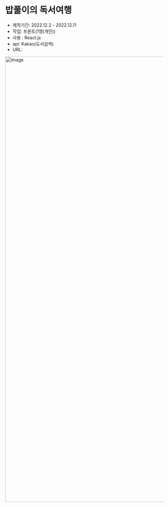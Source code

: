 # 밥풀이의 독서여행
- 제작기간: 2022.12.2 - 2022.12.11
- 작업: 프론트(1명(개인))
- 사용 : React.js
- api: Kakao(도서검색)
- URL: 

<img width="1424" alt="image" src="https://user-images.githubusercontent.com/53555375/208609495-4439f5c5-18a8-4e4e-9621-4fe69b7768d2.png">
